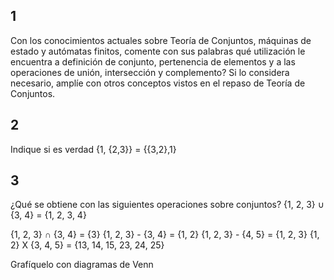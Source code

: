 
## 1
Con los conocimientos actuales sobre Teoría de Conjuntos, máquinas de estado y autómatas finitos, comente con sus palabras qué utilización le encuentra a definición de conjunto, pertenencia de elementos y a las operaciones de unión, intersección y complemento? Si lo considera necesario, amplíe con otros conceptos vistos en el repaso de Teoría de Conjuntos.

## 2
Indique si es verdad {1, {2,3}} = {{3,2},1}

## 3
¿Qué se obtiene con las siguientes operaciones sobre conjuntos? 
{1, 2, 3} $\cup$ {3, 4} = {1, 2, 3, 4}

{1, 2, 3} $\cap$ {3, 4} = {3}
{1, 2, 3} - {3, 4} = {1, 2}
{1, 2, 3} - {4, 5} = {1, 2, 3}
{1, 2} X {3, 4, 5} = {13, 14, 15, 23, 24, 25}

Grafíquelo con diagramas de Venn